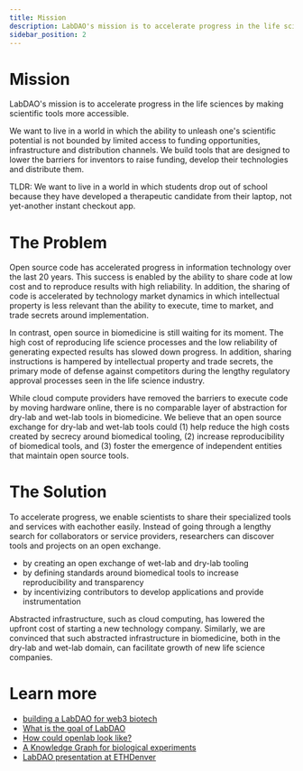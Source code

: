 ```yaml
---
title: Mission
description: LabDAO's mission is to accelerate progress in the life sciences by making scientific tools more accessible
sidebar_position: 2
---
```


# Mission
LabDAO's mission is to accelerate progress in the life sciences by making scientific tools more accessible.

We want to live in a world in which the ability to unleash one's scientific potential is not bounded by limited access to funding opportunities, infrastructure and distribution channels. We build tools that are designed to lower the barriers for inventors to raise funding, develop their technologies and distribute them. 

TLDR: We want to live in a world in which students drop out of school because they have developed a therapeutic candidate from their laptop, not yet-another instant checkout app. 

# The Problem
Open source code has accelerated progress in information technology over the last 20 years. This success is enabled by the ability to share code at low cost and to reproduce results with high reliability. In addition, the sharing of code is accelerated by technology market dynamics in which intellectual property is less relevant than the ability to execute, time to market, and trade secrets around implementation.

In contrast, open source in biomedicine is still waiting for its moment. The high cost of reproducing life science processes and the low reliability of generating expected results has slowed down progress. In addition, sharing instructions is hampered by intellectual property and trade secrets, the primary mode of defense against competitors during the lengthy regulatory approval processes seen in the life science industry.

While cloud compute providers have removed the barriers to execute code by moving hardware online, there is no comparable layer of abstraction for dry-lab and wet-lab tools in biomedicine. We believe that an open source exchange for dry-lab and wet-lab tools could (1) help reduce the high costs created by secrecy around biomedical tooling, (2) increase reproducibility of biomedical tools, and (3) foster the emergence of independent entities that maintain open source tools. 

# The Solution
To accelerate progress, we enable scientists to share their specialized tools and services with eachother easily. Instead of going through a lengthy search for collaborators or service providers, researchers can discover tools and projects on an open exchange. 

* by creating an open exchange of wet-lab and dry-lab tooling
* by defining standards around biomedical tools to increase reproducibility and transparency
* by incentivizing contributors to develop applications and provide instrumentation

Abstracted infrastructure, such as cloud computing, has lowered the upfront cost of starting a new technology company. Similarly, we are convinced that such abstracted infrastructure in biomedicine, both in the dry-lab and wet-lab domain, can facilitate growth of new life science companies. 

# Learn more
* [building a LabDAO for web3 biotech](https://twitter.com/Niklas_TR/status/1459167754888613890?ref_src=twsrc%5Etfw%7Ctwcamp%5Etweetembed&ref_url=notion%3A%2F%2Fwww.notion.so%2Flabdao%2FREADME-61ad20959572440988d0c947c5630dab)
* [What is the goal of LabDAO](https://mirror.xyz/niklasrindtorff.eth/lQPDTMtKG4Z47jju5NNg9NLtQpmiHGMmS1pX8KkCMME)
* [How could openlab look like?](https://mirror.xyz/niklasrindtorff.eth/JvXLoD_boXYMo6JQGPlpSzZLWBCupHgy6NvVUab0apw)
* [A Knowledge Graph for biological experiments](https://niklasrindtorff.substack.com/p/building-a-knowledge-graph-for-biological)
* [LabDAO presentation at ETHDenver](https://www.youtube.com/embed/s3t4NxP-pFk?start=2136)
